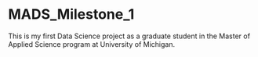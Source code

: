 # MADS_Milestone_1
This is my first Data Science project as a graduate student in the Master of Applied Science program at University of Michigan.
